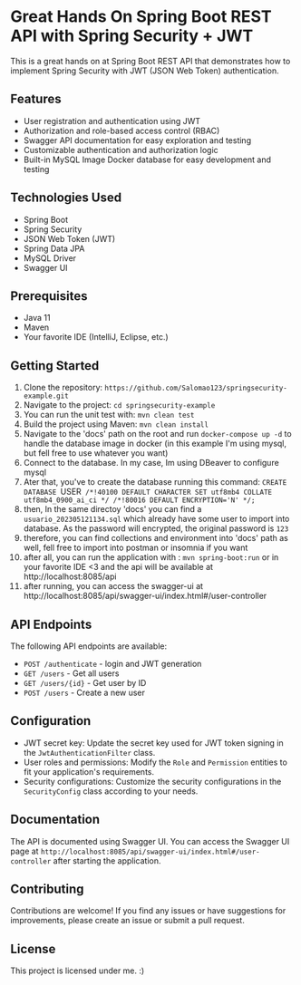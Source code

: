 # Great Hands On Spring Boot REST API with Spring Security + JWT

This is a great hands on at Spring Boot REST API that demonstrates how to implement Spring Security with JWT (JSON Web Token) authentication.

## Features

- User registration and authentication using JWT
- Authorization and role-based access control (RBAC)
- Swagger API documentation for easy exploration and testing
- Customizable authentication and authorization logic
- Built-in MySQL Image Docker database for easy development and testing

## Technologies Used

- Spring Boot
- Spring Security
- JSON Web Token (JWT)
- Spring Data JPA
- MySQL Driver
- Swagger UI

## Prerequisites

- Java 11
- Maven
- Your favorite IDE (IntelliJ, Eclipse, etc.)

## Getting Started

1. Clone the repository: `https://github.com/Salomao123/springsecurity-example.git`
2. Navigate to the project: `cd springsecurity-example`
3. You can run the unit test with: `mvn clean test`
4. Build the project using Maven: `mvn clean install`
5. Navigate to the 'docs' path on the root and run `docker-compose up -d` to handle the database image in docker (in this example I'm using mysql, but fell free to use whatever you want)
6. Connect to the database. In my case, Im using DBeaver to configure mysql
7. Ater that, you've to create the database running this command: `CREATE DATABASE `USER` /*!40100 DEFAULT CHARACTER SET utf8mb4 COLLATE utf8mb4_0900_ai_ci */ /*!80016 DEFAULT ENCRYPTION='N' */;`
8. then, In the same directoy 'docs' you can find a `usuario_202305121134.sql` which already have some user to import into database. As the password will encrypted, the original password is `123` 
9. therefore, you can find collections and environment into 'docs' path as well, fell free to import into postman or insomnia if you want
10. after all, you can run the application with : `mvn spring-boot:run` or in your favorite IDE <3 and the api will be available at http://localhost:8085/api
11. after running, you can access the swagger-ui at http://localhost:8085/api/swagger-ui/index.html#/user-controller

## API Endpoints

The following API endpoints are available:

- `POST /authenticate` - login and JWT generation
- `GET /users` - Get all users
- `GET /users/{id}` - Get user by ID
- `POST /users` - Create a new user


## Configuration

- JWT secret key: Update the secret key used for JWT token signing in the `JwtAuthenticationFilter` class.
- User roles and permissions: Modify the `Role` and `Permission` entities to fit your application's requirements.
- Security configurations: Customize the security configurations in the `SecurityConfig` class according to your needs.

## Documentation

The API is documented using Swagger UI. You can access the Swagger UI page at `http://localhost:8085/api/swagger-ui/index.html#/user-controller` after starting the application.

## Contributing

Contributions are welcome! If you find any issues or have suggestions for improvements, please create an issue or submit a pull request.

## License

This project is licensed under me. :)



